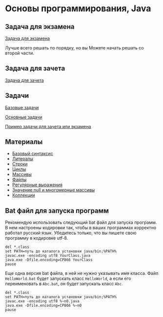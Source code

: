 # Основы программирования, Java

## Задача для экзамена
[Задача для экзамена](http://bit.do/posov-exam-19)

Лучше всего решать по порядку, но вы
Можете начать решать со второй части.

## Задача для зачета
[Задача для зачета](https://docs.google.com/document/d/1qg1zsVxYSUVkxUVHPDZqPkWS_q3E3xmrWOsZeyEROBg/edit?usp=sharing)

## Задачи
[Базовые задачи](tasks-basic.md)

[Основные задачи](tasks-normal.md)

[Пример задачи для зачета или экзамена](test-example-1.md)

## Материалы
* [Базовый синтаксис](basic-syntax.md)
* [Литералы](literals.md)
* [Строки](strings.md)
* [Циклы](loops.md)
* [Массивы](arrays.md)
* [Файлы](files.md)
* [Регулярные выражения](regexps.md)
* [Значение null и многомерные массивы](null-and-multidimensional-arrays.md)
* [Коллекции](collections.md)

## Bat файл для запуска программ
Рекомендую использовать следующий bat файл для запуска программ. В нем настроены кодировки так, чтобы в ваших программах
корректно работал русский язык. Убедитесь только, что вы пишете свою программу в кодировке utf-8.

    del *.class
    set PATH=путь до каталога установки java/bin;%PATH%
    javac.exe -encoding utf8 YourClass.java
    java.exe -Dfile.encoding=CP866 YourClass
    pause

Еще одна версия bat файла, в ней не нужно указывать имя класса. Файл `HelloWorld.bat` будет запускать класс `HelloWorld`,
а если его переименовать в `Abc.bat`, он будет запускать класс `Abc`.

    del *.class
    set PATH=путь до каталога установки java/bin;%PATH%
    javac.exe -encoding utf8 %~n0.java
    java.exe -Dfile.encoding=CP866 %~n0
    pause
